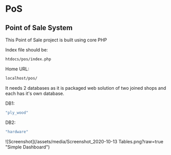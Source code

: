 # PoS

## Point of Sale System

This Point of Sale project is built using core PHP

Index file should be: 
```bash
htdocs/pos/index.php
```

Home URL: 
```bash
localhost/pos/
```

It needs 2 databases as it is packaged web solution of two joined shops and each has it's own database.

DB1:
```bash
"ply_wood"
```

DB2: 
```bash
"hardware"
```

![Screenshot](/assets/media/Screenshot_2020-10-13 Tables.png?raw=true "Simple Dashboard")
